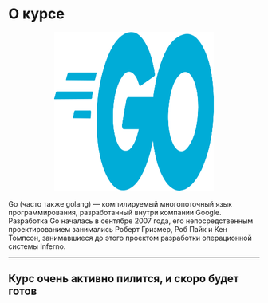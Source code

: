 # О курсе



<p align="center">
  <img width="320px" height="320px" src="go.png" alt="logo"/>
</p>



Go (часто также golang) — компилируемый многопоточный язык программирования, разработанный внутри компании Google. Разработка Go началась в сентябре 2007 года, его непосредственным проектированием занимались Роберт Гризмер, Роб Пайк и Кен Томпсон, занимавшиеся до этого проектом разработки операционной системы Inferno.


---

## Курс очень активно пилится, и скоро будет готов